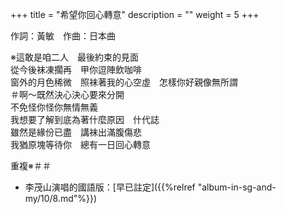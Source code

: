 +++
title = "希望你回心轉意"
description = ""
weight = 5
+++

作詞：黃敏　作曲：日本曲

※這敢是咱二人　最後約束的見面  
從今後袜凍擱再　甲你逗陣飲咖啡  
窗外的月色稀微　照袜著我的心空虛　怎樣你好親像無所謂  
＃啊～既然決心決心要來分開  
不免怪你怪你無情無義  
我想要了解到底為著什麼原因　什代誌  
雖然是緣份已盡　講袜出滿腹傷悲  
我猶原塊等待你　總有一日回心轉意  

重複※＃＃

* 李茂山演唱的國語版：[早已註定]({{%relref "album-in-sg-and-my/10/8.md"%}}) 